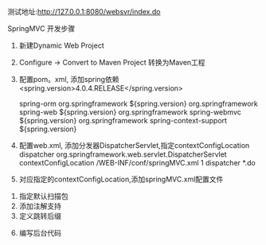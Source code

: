 测试地址:http://127.0.0.1:8080/websvr/index.do



SpringMVC 开发步骤
1. 新建Dynamic Web Project
2. Configure -> Convert to Maven Project 转换为Maven工程
3. 配置pom。xml, 添加spring依赖
    <properties>
        <spring.version>4.0.4.RELEASE</spring.version>
    </properties>

    <dependencies>
        <!-- spring jar包 -->
        <dependency>
            <artifactId>spring-orm</artifactId>
            <groupId>org.springframework</groupId>
            <version>${spring.version}</version>
        </dependency>
        <dependency>
            <groupId>org.springframework</groupId>
            <artifactId>spring-web</artifactId>
            <version>${spring.version}</version>
        </dependency>
        <dependency>
            <groupId>org.springframework</groupId>
            <artifactId>spring-webmvc</artifactId>
            <version>${spring.version}</version>
        </dependency>
        <dependency>
            <groupId>org.springframework</groupId>
            <artifactId>spring-context-support</artifactId>
            <version>${spring.version}</version>
        </dependency>
    </dependencies>
4. 配置web.xml, 添加分发器DispatcherServlet,指定contextConfigLocation
    <servlet>
        <servlet-name>dispatcher</servlet-name>
        <servlet-class>org.springframework.web.servlet.DispatcherServlet</servlet-class>
        <init-param>
            <param-name>contextConfigLocation</param-name>
            <param-value>/WEB-INF/conf/springMVC.xml</param-value>
        </init-param>
        <load-on-startup>1</load-on-startup>
    </servlet>
    <servlet-mapping>
        <servlet-name>dispatcher</servlet-name>
        <url-pattern>*.do</url-pattern>
    </servlet-mapping>
5. 对应指定的contextConfigLocation,添加springMVC.xml配置文件
  1) 指定默认扫描包
  2) 添加注解支持
  3) 定义跳转后缀
6. 编写后台代码
